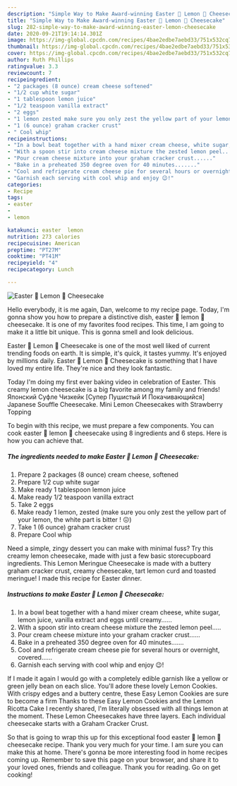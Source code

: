 ```yaml
---
description: "Simple Way to Make Award-winning Easter 🐣 Lemon 🍋 Cheesecake"
title: "Simple Way to Make Award-winning Easter 🐣 Lemon 🍋 Cheesecake"
slug: 282-simple-way-to-make-award-winning-easter-lemon-cheesecake
date: 2020-09-21T19:14:14.301Z
image: https://img-global.cpcdn.com/recipes/4bae2edbe7aebd33/751x532cq70/easter-🐣-lemon-🍋-cheesecake-recipe-main-photo.jpg
thumbnail: https://img-global.cpcdn.com/recipes/4bae2edbe7aebd33/751x532cq70/easter-🐣-lemon-🍋-cheesecake-recipe-main-photo.jpg
cover: https://img-global.cpcdn.com/recipes/4bae2edbe7aebd33/751x532cq70/easter-🐣-lemon-🍋-cheesecake-recipe-main-photo.jpg
author: Ruth Phillips
ratingvalue: 3.3
reviewcount: 7
recipeingredient:
- "2 packages (8 ounce) cream cheese softened"
- "1/2 cup white sugar"
- "1 tablespoon lemon juice"
- "1/2 teaspoon vanilla extract"
- "2 eggs"
- "1 lemon zested make sure you only zest the yellow part of your lemon the white part is bitter  "
- "1 (6 ounce) graham cracker crust"
- " Cool whip"
recipeinstructions:
- "In a bowl beat together with a hand mixer cream cheese, white sugar, lemon juice, vanilla extract and eggs until creamy......"
- "With a spoon stir into cream cheese mixture the zested lemon peel....."
- "Pour cream cheese mixture into your graham cracker crust......"
- "Bake in a preheated 350 degree oven for 40 minutes......."
- "Cool and refrigerate cream cheese pie for several hours or overnight, covered......"
- "Garnish each serving with cool whip and enjoy 😉!"
categories:
- Recipe
tags:
- easter
- 
- lemon

katakunci: easter  lemon 
nutrition: 273 calories
recipecuisine: American
preptime: "PT27M"
cooktime: "PT41M"
recipeyield: "4"
recipecategory: Lunch

---
```



![Easter 🐣 Lemon 🍋 Cheesecake](https://img-global.cpcdn.com/recipes/4bae2edbe7aebd33/751x532cq70/easter-🐣-lemon-🍋-cheesecake-recipe-main-photo.jpg)

Hello everybody, it is me again, Dan, welcome to my recipe page. Today, I'm gonna show you how to prepare a distinctive dish, easter 🐣 lemon 🍋 cheesecake. It is one of my favorites food recipes. This time, I am going to make it a little bit unique. This is gonna smell and look delicious.

Easter 🐣 Lemon 🍋 Cheesecake is one of the most well liked of current trending foods on earth. It is simple, it's quick, it tastes yummy. It's enjoyed by millions daily. Easter 🐣 Lemon 🍋 Cheesecake is something that I have loved my entire life. They're nice and they look fantastic.

Today I&#39;m doing my first ever baking video in celebration of Easter. This creamy lemon cheesecake is a big favorite among my family and friends! Японский Суфле Чизкейк [Супер Пушистый И Покачивающийся] Japanese Souffle Cheesecake. Mini Lemon Cheesecakes with Strawberry Topping


To begin with this recipe, we must prepare a few components. You can cook easter 🐣 lemon 🍋 cheesecake using 8 ingredients and 6 steps. Here is how you can achieve that.

<!--inarticleads1-->

##### The ingredients needed to make Easter 🐣 Lemon 🍋 Cheesecake:

1. Prepare 2 packages (8 ounce) cream cheese, softened
1. Prepare 1/2 cup white sugar
1. Make ready 1 tablespoon lemon juice
1. Make ready 1/2 teaspoon vanilla extract
1. Take 2 eggs
1. Make ready 1 lemon, zested (make sure you only zest the yellow part of your lemon, the white part is bitter ! 😖)
1. Take 1 (6 ounce) graham cracker crust
1. Prepare  Cool whip


Need a simple, zingy dessert you can make with minimal fuss? Try this creamy lemon cheesecake, made with just a few basic storecupboard ingredients. This Lemon Meringue Cheesecake is made with a buttery graham cracker crust, creamy cheesecake, tart lemon curd and toasted meringue! I made this recipe for Easter dinner. 

<!--inarticleads2-->

##### Instructions to make Easter 🐣 Lemon 🍋 Cheesecake:

1. In a bowl beat together with a hand mixer cream cheese, white sugar, lemon juice, vanilla extract and eggs until creamy......
1. With a spoon stir into cream cheese mixture the zested lemon peel.....
1. Pour cream cheese mixture into your graham cracker crust......
1. Bake in a preheated 350 degree oven for 40 minutes.......
1. Cool and refrigerate cream cheese pie for several hours or overnight, covered......
1. Garnish each serving with cool whip and enjoy 😉!


If I made it again I would go with a completely edible garnish like a yellow or green jelly bean on each slice. You&#39;ll adore these lovely Lemon Cookies. With crispy edges and a buttery centre, these Easy Lemon Cookies are sure to become a firm Thanks to these Easy Lemon Cookies and the Lemon Ricotta Cake I recently shared, I&#39;m literally obsessed with all things lemon at the moment. These Lemon Cheesecakes have three layers. Each individual cheesecake starts with a Graham Cracker Crust. 

So that is going to wrap this up for this exceptional food easter 🐣 lemon 🍋 cheesecake recipe. Thank you very much for your time. I am sure you can make this at home. There's gonna be more interesting food in home recipes coming up. Remember to save this page on your browser, and share it to your loved ones, friends and colleague. Thank you for reading. Go on get cooking!
